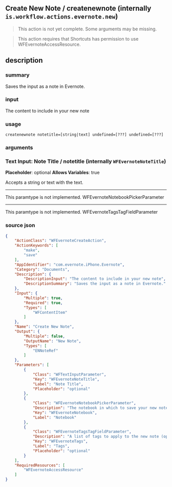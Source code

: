 
## Create New Note / createnewnote (internally `is.workflow.actions.evernote.new`)

> This action is not yet complete. Some arguments may be missing.


> This action requires that Shortcuts has permission to use WFEvernoteAccessResource.


## description
### summary
Saves the input as a note in Evernote.

### input
The content to include in your new note


### usage
`createnewnote notetitle=[string|text] undefined=[???] undefined=[???]`

### arguments
### Text Input: Note Title / notetitle (internally `WFEvernoteNoteTitle`)
**Placeholder**: optional
**Allows Variables**: true


Accepts a string 
or text
with the text.

---

This paramtype is not implemented. WFEvernoteNotebookPickerParameter

---

This paramtype is not implemented. WFEvernoteTagsTagFieldParameter

### source json

```json
{
	"ActionClass": "WFEvernoteCreateAction",
	"ActionKeywords": [
		"make",
		"save"
	],
	"AppIdentifier": "com.evernote.iPhone.Evernote",
	"Category": "Documents",
	"Description": {
		"DescriptionInput": "The content to include in your new note",
		"DescriptionSummary": "Saves the input as a note in Evernote."
	},
	"Input": {
		"Multiple": true,
		"Required": true,
		"Types": [
			"WFContentItem"
		]
	},
	"Name": "Create New Note",
	"Output": {
		"Multiple": false,
		"OutputName": "New Note",
		"Types": [
			"ENNoteRef"
		]
	},
	"Parameters": [
		{
			"Class": "WFTextInputParameter",
			"Key": "WFEvernoteNoteTitle",
			"Label": "Note Title",
			"Placeholder": "optional"
		},
		{
			"Class": "WFEvernoteNotebookPickerParameter",
			"Description": "The notebook in which to save your new note (optional)",
			"Key": "WFEvernoteNotebook",
			"Label": "Notebook"
		},
		{
			"Class": "WFEvernoteTagsTagFieldParameter",
			"Description": "A list of tags to apply to the new note (optional)",
			"Key": "WFEvernoteTags",
			"Label": "Tags",
			"Placeholder": "optional"
		}
	],
	"RequiredResources": [
		"WFEvernoteAccessResource"
	]
}
```
